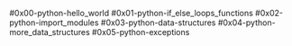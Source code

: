 #0x00-python-hello_world
#0x01-python-if_else_loops_functions
#0x02-python-import_modules
#0x03-python-data-structures
#0x04-python-more_data_structures
#0x05-python-exceptions